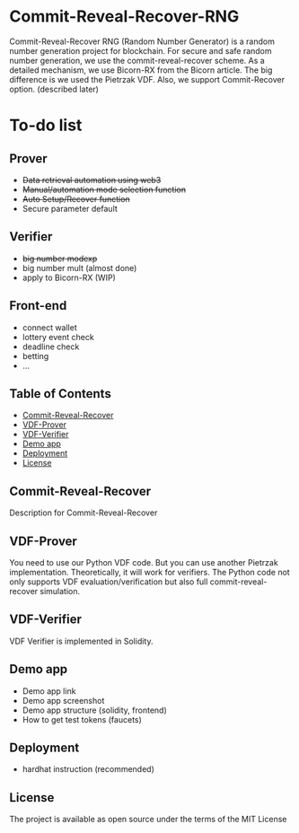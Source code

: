 # Commit-Reveal-Recover-RNG

Commit-Reveal-Recover RNG (Random Number Generator) is a random number generation project for blockchain. 
For secure and safe random number generation, we use the commit-reveal-recover scheme.
As a detailed mechanism, we use Bicorn-RX from the Bicorn article.
The big difference is we used the Pietrzak VDF.
Also, we support Commit-Recover option. (described later)


# To-do list

## Prover

- ~~Data retrieval automation using web3~~
- ~~Manual/automation mode selection function~~
- ~~Auto Setup/Recover function~~
- Secure parameter default

## Verifier

- ~~big number modexp~~
- big number mult (almost done)
- apply to Bicorn-RX (WIP)

## Front-end

- connect wallet
- lottery event check
- deadline check
- betting
- ...


## Table of Contents
  - [Commit-Reveal-Recover](#commit-reveal-recover)
  - [VDF-Prover](#VDF-Prover)
  - [VDF-Verifier](#VDF-Verifier)
  - [Demo app](#demo-app)
  - [Deployment](#deployment)
  - [License](#license)

## Commit-Reveal-Recover

Description for Commit-Reveal-Recover

## VDF-Prover

You need to use our Python VDF code. But you can use another Pietrzak implementation. Theoretically, it will work for verifiers.
The Python code not only supports VDF evaluation/verification but also full commit-reveal-recover simulation.

## VDF-Verifier

VDF Verifier is implemented in Solidity.

## Demo app

- Demo app link
- Demo app screenshot
- Demo app structure (solidity, frontend)
- How to get test tokens (faucets)

## Deployment

- hardhat instruction (recommended)



## License
The project is available as open source under the terms of the MIT License
